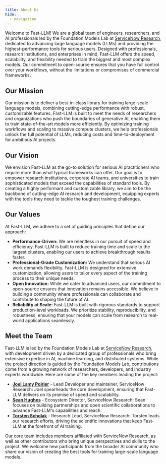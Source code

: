 ```yaml
---
title: About Us
hide:
  - navigation
---
```


Welcome to Fast-LLM! We are a global team of engineers, researchers, and AI professionals led by the Foundation Models Lab at [ServiceNow Research](https://www.servicenow.com/research/), dedicated to advancing large language models (LLMs) and providing the highest-performance tools for serious users. Designed with professionals, research institutions, and enterprises in mind, Fast-LLM offers the speed, scalability, and flexibility needed to train the biggest and most complex models. Our commitment to open-source ensures that you have full control over your workflows, without the limitations or compromises of commercial frameworks.

## Our Mission

Our mission is to deliver a best-in-class library for training large-scale language models, combining cutting-edge performance with robust, customizable features. Fast-LLM is built to meet the needs of researchers and organizations who push the boundaries of generative AI, enabling them to train state-of-the-art models more efficiently. By optimizing training workflows and scaling to massive compute clusters, we help professionals unlock the full potential of LLMs, reducing costs and time-to-deployment for ambitious AI projects.

## Our Vision

We envision Fast-LLM as the go-to solution for serious AI practitioners who require more than what typical frameworks can offer. Our goal is to empower research institutions, corporate AI teams, and universities to train sophisticated models that exceed the capabilities of standard tools. By creating a highly performant and customizable library, we aim to be the backbone of cutting-edge AI research and development, equipping experts with the tools they need to tackle the toughest training challenges.

## Our Values

At Fast-LLM, we adhere to a set of guiding principles that define our approach:

-   **Performance-Driven:** We are relentless in our pursuit of speed and efficiency. Fast-LLM is built to reduce training time and scale to the largest clusters, enabling our users to achieve breakthrough results faster.
-   **Professional-Grade Customization:** We understand that serious AI work demands flexibility. Fast-LLM is designed for extensive customization, allowing users to tailor every aspect of the training process to their unique needs.
-   **Open Innovation:** While we cater to advanced users, our commitment to open-source ensures that innovation remains accessible. We believe in building a community where professionals can collaborate and contribute to shaping the future of AI.
-   **Reliability at Scale:** Fast-LLM is built with rigorous standards to support production-level workloads. We prioritize stability, reproducibility, and robustness, ensuring that your models can scale from research to real-world applications seamlessly.

## Meet the Team

Fast-LLM is led by the Foundation Models Lab at [ServiceNow Research](https://www.servicenow.com/research/), with development driven by a dedicated group of professionals who bring extensive expertise in AI, machine learning, and distributed systems. While the project direction is guided by the Foundation Models Lab, contributions come from a growing network of researchers, developers, and industry experts worldwide. Here are some of the key members leading the project:

-   [**Joel Lamy Poirier**](https://www.servicenow.com/research/author/joel-lamy-poirier.html) - Lead Developer and maintainer, ServiceNow Research: Joel spearheads the core development, ensuring that Fast-LLM delivers on its promise of speed and scalability.
-   [**Sean Hughes**](https://www.servicenow.com/research/author/sean-hughes.html) - Ecosystem Director, ServiceNow Research: Sean focuses on building partnerships and open scientific collaborations to advance Fast-LLM's capabilities and reach.
-   [**Torsten Scholak**](https://www.servicenow.com/research/author/torsten-scholak.html) - Research Lead, ServiceNow Research: Torsten leads our research efforts, driving the scientific innovations that keep Fast-LLM at the forefront of AI training.

Our core team includes members affiliated with ServiceNow Research, as well as other contributors who bring unique perspectives and skills to the project. We welcome new participants from the broader AI community who share our vision of creating the best tools for training large-scale language models.
